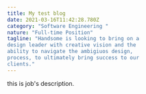```yaml
---
title: My test blog
date: 2021-03-16T11:42:28.780Z
category: "Software Engineering "
nature: "Full-time Position"
tagline: "Handsome is looking to bring on a 
design leader with creative vision and the 
ability to navigate the ambigiuos design,
process, to ultimately bring success to our 
clients."
---
```

this is job's description.